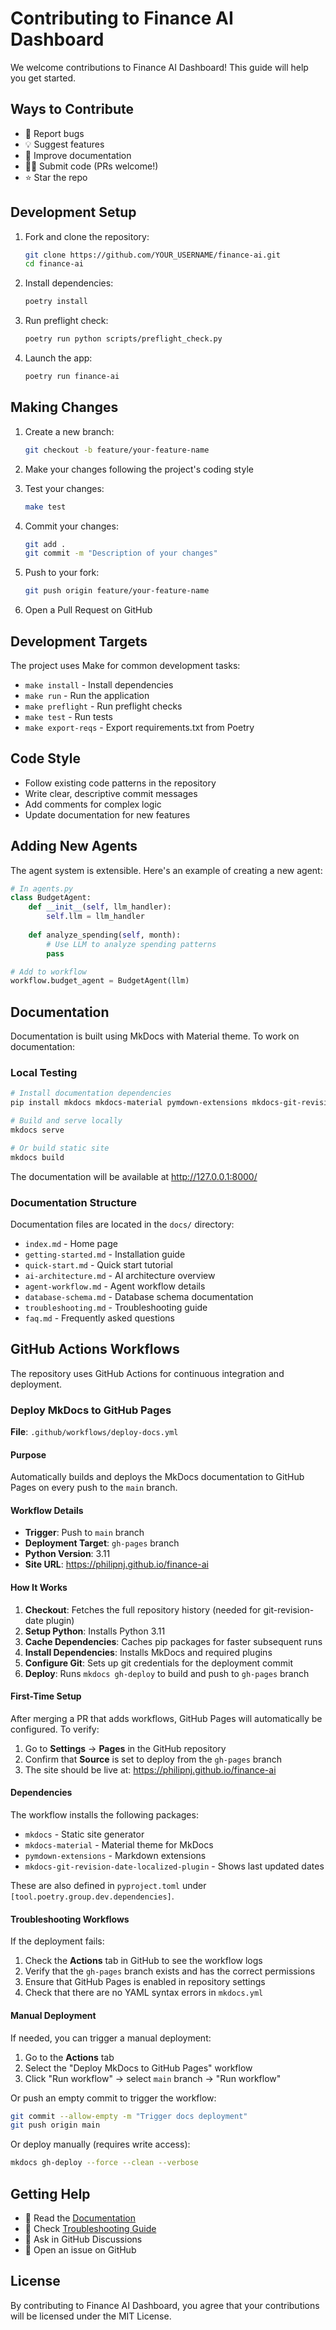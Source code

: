 # Contributing to Finance AI Dashboard

We welcome contributions to Finance AI Dashboard! This guide will help you get started.

## Ways to Contribute

- 🐛 Report bugs
- 💡 Suggest features
- 📖 Improve documentation
- 🧑‍💻 Submit code (PRs welcome!)
- ⭐ Star the repo

## Development Setup

1. Fork and clone the repository:
   ```bash
   git clone https://github.com/YOUR_USERNAME/finance-ai.git
   cd finance-ai
   ```

2. Install dependencies:
   ```bash
   poetry install
   ```

3. Run preflight check:
   ```bash
   poetry run python scripts/preflight_check.py
   ```

4. Launch the app:
   ```bash
   poetry run finance-ai
   ```

## Making Changes

1. Create a new branch:
   ```bash
   git checkout -b feature/your-feature-name
   ```

2. Make your changes following the project's coding style

3. Test your changes:
   ```bash
   make test
   ```

4. Commit your changes:
   ```bash
   git add .
   git commit -m "Description of your changes"
   ```

5. Push to your fork:
   ```bash
   git push origin feature/your-feature-name
   ```

6. Open a Pull Request on GitHub

## Development Targets

The project uses Make for common development tasks:

- `make install` - Install dependencies
- `make run` - Run the application
- `make preflight` - Run preflight checks
- `make test` - Run tests
- `make export-reqs` - Export requirements.txt from Poetry

## Code Style

- Follow existing code patterns in the repository
- Write clear, descriptive commit messages
- Add comments for complex logic
- Update documentation for new features

## Adding New Agents

The agent system is extensible. Here's an example of creating a new agent:

```python
# In agents.py
class BudgetAgent:
    def __init__(self, llm_handler):
        self.llm = llm_handler
    
    def analyze_spending(self, month):
        # Use LLM to analyze spending patterns
        pass

# Add to workflow
workflow.budget_agent = BudgetAgent(llm)
```

## Documentation

Documentation is built using MkDocs with Material theme. To work on documentation:

### Local Testing

```bash
# Install documentation dependencies
pip install mkdocs mkdocs-material pymdown-extensions mkdocs-git-revision-date-localized-plugin

# Build and serve locally
mkdocs serve

# Or build static site
mkdocs build
```

The documentation will be available at http://127.0.0.1:8000/

### Documentation Structure

Documentation files are located in the `docs/` directory:

- `index.md` - Home page
- `getting-started.md` - Installation guide
- `quick-start.md` - Quick start tutorial
- `ai-architecture.md` - AI architecture overview
- `agent-workflow.md` - Agent workflow details
- `database-schema.md` - Database schema documentation
- `troubleshooting.md` - Troubleshooting guide
- `faq.md` - Frequently asked questions

## GitHub Actions Workflows

The repository uses GitHub Actions for continuous integration and deployment.

### Deploy MkDocs to GitHub Pages

**File**: `.github/workflows/deploy-docs.yml`

#### Purpose
Automatically builds and deploys the MkDocs documentation to GitHub Pages on every push to the `main` branch.

#### Workflow Details

- **Trigger**: Push to `main` branch
- **Deployment Target**: `gh-pages` branch
- **Python Version**: 3.11
- **Site URL**: https://philipnj.github.io/finance-ai

#### How It Works

1. **Checkout**: Fetches the full repository history (needed for git-revision-date plugin)
2. **Setup Python**: Installs Python 3.11
3. **Cache Dependencies**: Caches pip packages for faster subsequent runs
4. **Install Dependencies**: Installs MkDocs and required plugins
5. **Configure Git**: Sets up git credentials for the deployment commit
6. **Deploy**: Runs `mkdocs gh-deploy` to build and push to `gh-pages` branch

#### First-Time Setup

After merging a PR that adds workflows, GitHub Pages will automatically be configured. To verify:

1. Go to **Settings** → **Pages** in the GitHub repository
2. Confirm that **Source** is set to deploy from the `gh-pages` branch
3. The site should be live at: https://philipnj.github.io/finance-ai

#### Dependencies

The workflow installs the following packages:
- `mkdocs` - Static site generator
- `mkdocs-material` - Material theme for MkDocs
- `pymdown-extensions` - Markdown extensions
- `mkdocs-git-revision-date-localized-plugin` - Shows last updated dates

These are also defined in `pyproject.toml` under `[tool.poetry.group.dev.dependencies]`.

#### Troubleshooting Workflows

If the deployment fails:

1. Check the **Actions** tab in GitHub to see the workflow logs
2. Verify that the `gh-pages` branch exists and has the correct permissions
3. Ensure that GitHub Pages is enabled in repository settings
4. Check that there are no YAML syntax errors in `mkdocs.yml`

#### Manual Deployment

If needed, you can trigger a manual deployment:

1. Go to the **Actions** tab
2. Select the "Deploy MkDocs to GitHub Pages" workflow
3. Click "Run workflow" → select `main` branch → "Run workflow"

Or push an empty commit to trigger the workflow:

```bash
git commit --allow-empty -m "Trigger docs deployment"
git push origin main
```

Or deploy manually (requires write access):

```bash
mkdocs gh-deploy --force --clean --verbose
```

## Getting Help

- 📖 Read the [Documentation](index.md)
- 🐛 Check [Troubleshooting Guide](troubleshooting.md)
- 💬 Ask in GitHub Discussions
- 🐛 Open an issue on GitHub

## License

By contributing to Finance AI Dashboard, you agree that your contributions will be licensed under the MIT License.
